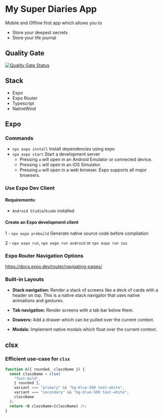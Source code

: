 # My Super Diaries App

Mobile and Offline first app which allows you to

- Store your deepest secrets
- Store your life journal

## Quality Gate

[![Quality Gate Status](https://sonarcloud.io/api/project_badges/measure?project=ipr0310_my-super-diaries&metric=alert_status)](https://sonarcloud.io/summary/new_code?id=ipr0310_my-super-diaries)

## Stack

- Expo
- Expo Router
- Typescript
- NativeWind

## Expo

### Commands

- `npx expo install` Install dependencies using expo
- `npx expo start` Start a development server
  - Pressing `a` will open in an Android Emulator or connected device.
  - Pressing `i` will open in an iOS Simulator.
  - Pressing `w` will open in a web browser. Expo supports all major browsers.

### Use Expo Dev Client

#### Requirements:

- `Android Studio`/`Xcode` installed

#### Create an Expo development client

1 - `npx expo prebuild` Generate native source code before compilation

2 - `npx expo run`, `npx expo run android` or `npx expo run ios`

### Expo Router Navigation Options

https://docs.expo.dev/router/navigating-pages/

### Built-in Layouts

- **Stack navigation:** Render a stack of screens like a deck of cards with a header on top. This is a native stack navigator that uses native animations and gestures.

- **Tab navigation:** Render screens with a tab bar below them.

- **Drawers:** Add a drawer which can be pulled over the current context.

- **Modals:** Implement native modals which float over the current context.

## clsx

### Efficient use-case for `clsx`

```typescript
function A({ rounded, className }) {
  const className = clsx(
    "font-bold",
    { rounded },
    variant === "primary" && "bg-blue-500 text-white",
    variant === "secondary" && "bg-blue-500 text-white",
    className
  );
  return <B className={className} />;
}
```
